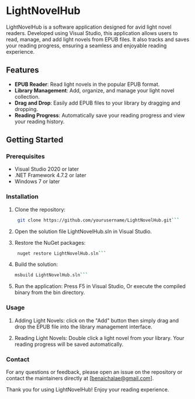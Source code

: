 # LightNovelHub

LightNovelHub is a software application designed for avid light novel readers. Developed using Visual Studio, this application allows users to read, manage, and add light novels from EPUB files. It also tracks and saves your reading progress, ensuring a seamless and enjoyable reading experience.

## Features

- **EPUB Reader**: Read light novels in the popular EPUB format.
- **Library Management**: Add, organize, and manage your light novel collection.
- **Drag and Drop**: Easily add EPUB files to your library by dragging and dropping.
- **Reading Progress**: Automatically save your reading progress and view your reading history.

## Getting Started

### Prerequisites

- Visual Studio 2020 or later
- .NET Framework 4.7.2 or later
- Windows 7 or later

### Installation

1. Clone the repository:
   ```bash
    git clone https://github.com/yourusername/LightNovelHub.git```

2. Open the solution file LightNovelHub.sln in Visual Studio.

3. Restore the NuGet packages:
   ```bash
    nuget restore LightNovelHub.sln```
   
4. Build the solution:
   ```bash
   msbuild LightNovelHub.sln```

5. Run the application:
Press F5 in Visual Studio, Or execute the compiled binary from the bin directory.

### Usage

1. Adding Light Novels:
  click on the "Add" button then simply drag and drop the EPUB file into the library management interface.

2. Reading Light Novels:
  Double click a light novel from your library.
  Your reading progress will be saved automatically.


### Contact
For any questions or feedback, please open an issue on the repository or contact the maintainers directly at [benaichalae@gmail.com].

Thank you for using LightNovelHub! Enjoy your reading experience.
